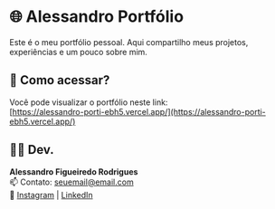 # 🌐 Alessandro Portfólio

Este é o meu portfólio pessoal. Aqui compartilho meus projetos, experiências e um pouco sobre mim.

## 📁 Como acessar?

Você pode visualizar o portfólio neste link:  
[https://alessandro-porti-ebh5.vercel.app/](https://alessandro-porti-ebh5.vercel.app/)

## 👨‍💻 Dev.

**Alessandro Figueiredo Rodrigues**  
📫 Contato: seuemail@email.com  
🔗 [Instagram](https://instagram.com/seuusuario) | [LinkedIn](https://linkedin.com/in/seuperfil)
